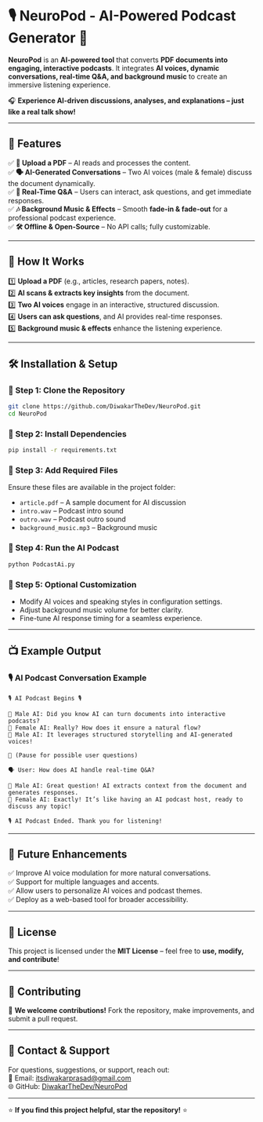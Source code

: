 # 🎙️ NeuroPod - AI-Powered Podcast Generator 🚀  

**NeuroPod** is an **AI-powered tool** that converts **PDF documents into engaging, interactive podcasts**. It integrates **AI voices, dynamic conversations, real-time Q&A, and background music** to create an immersive listening experience.  

🎧 **Experience AI-driven discussions, analyses, and explanations – just like a real talk show!**  

---

## 🌟 Features  
✅ **📄 Upload a PDF** – AI reads and processes the content.  
✅ **🗣️ AI-Generated Conversations** – Two AI voices (male & female) discuss the document dynamically.  
✅ **🎤 Real-Time Q&A** – Users can interact, ask questions, and get immediate responses.  
✅ **🎶 Background Music & Effects** – Smooth **fade-in & fade-out** for a professional podcast experience.  
✅ **🛠️ Offline & Open-Source** – No API calls; fully customizable.  

---

## 📌 How It Works  
1️⃣ **Upload a PDF** (e.g., articles, research papers, notes).  
2️⃣ **AI scans & extracts key insights** from the document.  
3️⃣ **Two AI voices** engage in an interactive, structured discussion.  
4️⃣ **Users can ask questions**, and AI provides real-time responses.  
5️⃣ **Background music & effects** enhance the listening experience.  

---

## 🛠️ Installation & Setup  

### 🔹 Step 1: Clone the Repository  
```sh  
git clone https://github.com/DiwakarTheDev/NeuroPod.git  
cd NeuroPod  
```

### 🔹 Step 2: Install Dependencies  
```sh  
pip install -r requirements.txt  
```

### 🔹 Step 3: Add Required Files  
Ensure these files are available in the project folder:  
- `article.pdf` – A sample document for AI discussion  
- `intro.wav` – Podcast intro sound  
- `outro.wav` – Podcast outro sound  
- `background_music.mp3` – Background music  

### 🔹 Step 4: Run the AI Podcast  
```sh  
python PodcastAi.py  
```

### 🔹 Step 5: Optional Customization  
- Modify AI voices and speaking styles in configuration settings.  
- Adjust background music volume for better clarity.  
- Fine-tune AI response timing for a seamless experience.  

---

## 📺 Example Output  
### 🎙️ AI Podcast Conversation Example  
```plaintext  
🎙️ AI Podcast Begins 🎙️  

👨 Male AI: Did you know AI can turn documents into interactive podcasts?  
👩 Female AI: Really? How does it ensure a natural flow?  
👨 Male AI: It leverages structured storytelling and AI-generated voices!  

🔵 (Pause for possible user questions)  

🗣️ User: How does AI handle real-time Q&A?  

👨 Male AI: Great question! AI extracts context from the document and generates responses.  
👩 Female AI: Exactly! It’s like having an AI podcast host, ready to discuss any topic!  

🎙️ AI Podcast Ended. Thank you for listening!  
```

---

## 🔮 Future Enhancements  
✅ Improve AI voice modulation for more natural conversations.  
✅ Support for multiple languages and accents.  
✅ Allow users to personalize AI voices and podcast themes.  
✅ Deploy as a web-based tool for broader accessibility.  

---

## 📜 License  
This project is licensed under the **MIT License** – feel free to **use, modify, and contribute**!  

---

## 🤝 Contributing  
🎯 **We welcome contributions!** Fork the repository, make improvements, and submit a pull request.  

---

## 📢 Contact & Support  
For questions, suggestions, or support, reach out:  
📧 Email: itsdiwakarprasad@gmail.com  
🌐 GitHub: [DiwakarTheDev/NeuroPod](https://github.com/DiwakarTheDev/NeuroPod)  

---

⭐ **If you find this project helpful, star the repository!** ⭐  

